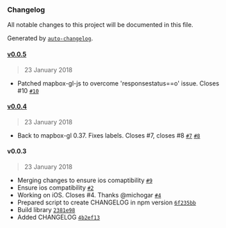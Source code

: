 ### Changelog
All notable changes to this project will be documented in this file.

Generated by [`auto-changelog`](https://github.com/CookPete/auto-changelog).

#### [v0.0.5](https://github.com/oscarfonts/mapbox-gl-cordova-mbtiles/compare/v0.0.4...v0.0.5)
> 23 January 2018
- Patched mapbox-gl-js to overcome &#x27;responsestatus&#x3D;&#x3D;o&#x27; issue. Closes #10 [`#10`](https://github.com/oscarfonts/mapbox-gl-cordova-mbtiles/issues/10)

#### [v0.0.4](https://github.com/oscarfonts/mapbox-gl-cordova-mbtiles/compare/v0.0.3...v0.0.4)
> 23 January 2018
- Back to mapbox-gl 0.37. Fixes labels. Closes #7, closes #8 [`#7`](https://github.com/oscarfonts/mapbox-gl-cordova-mbtiles/issues/7) [`#8`](https://github.com/oscarfonts/mapbox-gl-cordova-mbtiles/issues/8)

#### v0.0.3
> 23 January 2018
- Merging changes to ensure ios comaptibility [`#9`](https://github.com/oscarfonts/mapbox-gl-cordova-mbtiles/pull/9)
- Ensure ios compatibility [`#2`](https://github.com/oscarfonts/mapbox-gl-cordova-mbtiles/pull/2)
- Working on iOS. Closes #4. Thanks @michogar [`#4`](https://github.com/oscarfonts/mapbox-gl-cordova-mbtiles/issues/4)
- Prepared script to create CHANGELOG in npm version [`6f235bb`](https://github.com/oscarfonts/mapbox-gl-cordova-mbtiles/commit/6f235bb62605d26d31320e5aa519347eeeeb2f5e)
- Build library [`2381e98`](https://github.com/oscarfonts/mapbox-gl-cordova-mbtiles/commit/2381e9816dddf8cde09eafb2c4e42e4b90bfd55f)
- Added CHANGELOG [`4b2ef13`](https://github.com/oscarfonts/mapbox-gl-cordova-mbtiles/commit/4b2ef13646f216778ee04fe3b44949f18d477052)

